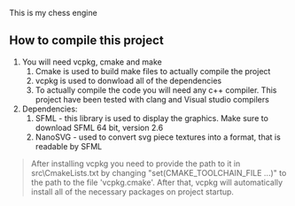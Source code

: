 This is my chess engine

## How to compile this project
1. You will need vcpkg, cmake and make
    1. Cmake is used to build make files to actually compile the project
    2. vcpkg is used to donwload all of the dependencies
    3. To actually compile the code you will need any c++ compiler. This project have been tested with clang and Visual studio compilers
2. Dependencies:
    1. SFML - this library is used to display the graphics. Make sure to download SFML 64 bit, version 2.6
    2. NanoSVG - used to convert svg piece textures into a format, that is readable by SFML

> After installing vcpkg you need to provide the path to it in src\CmakeLists.txt by changing "set(CMAKE_TOOLCHAIN_FILE ...)" to the path to the file 'vcpkg.cmake'. After that, vcpkg will automatically install all of the necessary packages on project startup.

